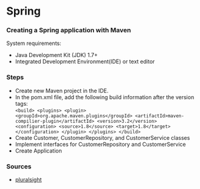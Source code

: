 # Spring
   
 ### Creating a Spring application with Maven
 System requirements:  
 - Java Development Kit (JDK) 1.7+
 - Integrated Development Environment(IDE) or text editor
 
 ### Steps
 - Create new Maven project in the IDE.  
 - In the pom.xml file, add the following build information after the version tags:    
     `<build>
        <plugins>
            <plugin>
                <groupId>org.apache.maven.plugins</groupId>
                <artifactId>maven-compilier-plugin</artifactId>
                <version>3.2</version>
                <configuration>
                    <source>1.8</source>
                    <target>1.8</target>
                 </configuration>
             </plugin>
        </plugins>
    </build>`   
 - Create Customer, CustomerRepository, and CustomerService classes  
 - Implement interfaces for CustomerRepository and CustomerService  
 - Create Application
 
 ### Sources
 - [pluralsight](https://www.pluralsight.com/)